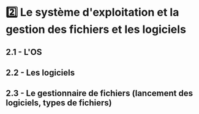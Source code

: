 # 2️⃣ Le système d'exploitation et la gestion des fichiers et les logiciels

## 2.1 - L'OS

## 2.2 - Les logiciels

## 2.3 - Le gestionnaire de fichiers (lancement des logiciels, types de fichiers)
